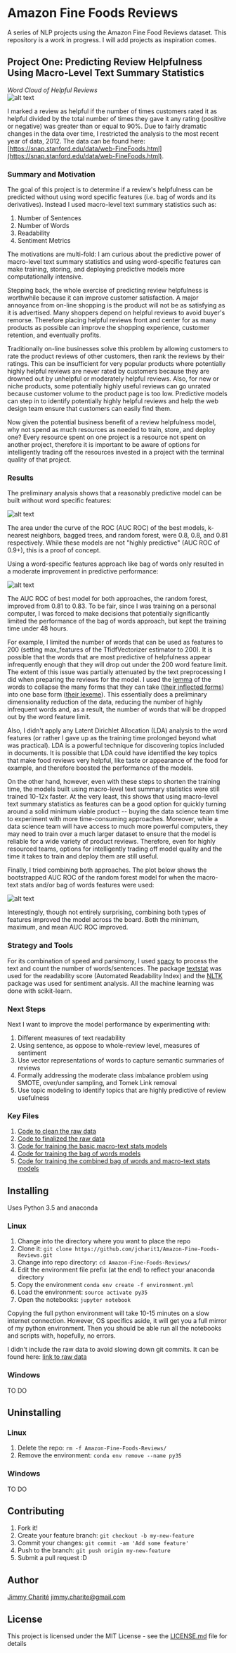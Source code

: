 # Amazon Fine Foods Reviews
A series of NLP projects using the Amazon Fine Food Reviews dataset. This repository is a work in progress. I will add projects as inspiration comes. 

## Project One: Predicting Review Helpfulness Using Macro-Level Text Summary Statistics  

_Word Cloud of Helpful Reviews_  
![alt text](https://github.com/jcharit1/Amazon-Fine-Foods-Reviews/blob/master/plots/helpful_reviews_word_cloud.png "Word Cloud of Helpful Reviews")  

I marked a review as helpful if the number of times customers rated it as helpful divided by the total number of times they gave it any rating (positive or negative) was greater than or equal to 90%. Due to fairly dramatic changes in the data over time, I restricted the analysis to the most recent year of data, 2012. The data can be found here: [https://snap.stanford.edu/data/web-FineFoods.html](https://snap.stanford.edu/data/web-FineFoods.html). 

### Summary and Motivation  

The goal of this project is to determine if a review's helpfulness can be predicted without using word specific features (i.e. bag of words and its derivatives). Instead I used macro-level text summary statistics such as:  

1. Number of Sentences
2. Number of Words
3. Readability 
4. Sentiment Metrics

The motivations are multi-fold: I am curious about the predictive power of macro-level text summary statistics and using word-specific features can make training, storing, and deploying predictive models more computationally intensive. 

Stepping back, the whole exercise of predicting review helpfulness is worthwhile because it can improve customer satisfaction. A major annoyance from on-line shopping is the product will not be as satisfying as it is advertised. Many shoppers depend on helpful reviews to avoid buyer's remorse. Therefore placing helpful reviews front and center for as many products as possible can improve the shopping experience, customer retention, and eventually profits. 

Traditionally on-line businesses solve this problem by allowing customers to rate the product reviews of other customers, then rank the reviews by their ratings. This can be insufficient for very popular products where potentially highly helpful reviews are never rated by customers because they are drowned out by unhelpful or moderately helpful reviews. Also, for new or niche products, some potentially highly useful reviews can go unrated because customer volume to the product page is too low. Predictive models can step in to identify potentially highly helpful reviews and help the web design team ensure that customers can easily find them.  

Now given the potential business benefit of a review helpfulness model, why not spend as much resources as needed to train, store, and deploy one? Every resource spent on one project is a resource not spent on another project, therefore it is important to be aware of options for intelligently trading off the resources invested in a project with the terminal quality of that project.  

### Results 

The preliminary analysis shows that a reasonably predictive model can be built without word specific features:  

![alt text](https://github.com/jcharit1/Amazon-Fine-Foods-Reviews/blob/master/plots/ROC_Basic.png "AUC ROC on Test Data of Macro-Text Stats Models")  

The area under the curve of the ROC (AUC ROC) of the best models, k-nearest neighbors, bagged trees, and random forest, were 0.8, 0.8, and 0.81 respectively. While these models are not "highly predictive" (AUC ROC of 0.9+), this is a proof of concept.  

Using a word-specific features approach like bag of words only resulted in a moderate improvement in predictive performance:  


![alt text](https://github.com/jcharit1/Amazon-Fine-Foods-Reviews/blob/master/plots/ROC_Basic_BOW.png "AUC ROC on Test Data of BOW Models") 

The AUC ROC of best model for both approaches, the random forest, improved from 0.81 to 0.83. To be fair, since I was training on a personal computer, I was forced to make decisions that potentially significantly limited the performance of the bag of words approach, but kept the training time under 48 hours.  

For example, I limited the number of words that can be used as features to 200 (setting max_features of the TfidfVectorizer estimator to 200). It is possible that the words that are most predictive of helpfulness appear infrequently enough that they will drop out under the 200 word feature limit. The extent of this issue was partially attenuated by the text preprocessing I did when preparing the reviews for the model. I used the [lemma](https://en.wikipedia.org/wiki/Lemmatisation) of the words to collapse the many forms that they can take ([their inflected forms](https://en.wikipedia.org/wiki/Inflection)) into one base form ([their lexeme](https://en.wikipedia.org/wiki/Lexeme)). This essentially does a preliminary dimensionality reduction of the data, reducing the number of highly infrequent words and, as a result, the number of words that will be dropped out by the word feature limit.  

Also, I didn't apply any Latent Dirichlet Allocation (LDA) analysis to the word features (or rather I gave up as the training time prolonged beyond what was practical). LDA is a powerful technique for discovering topics included in documents. It is possible that LDA could have identified the key topics that make food reviews very helpful, like taste or appearance of the food for example, and therefore boosted the performance of the models.  

On the other hand, however, even with these steps to shorten the training time, the models built using macro-level text summary statistics were still trained 10-12x faster. At the very least, this shows that using macro-level text summary statistics as features can be a good option for quickly turning around a solid minimum viable product -- buying the data science team time to experiment with more time-consuming approaches. Moreover, while a data science team will have access to much more powerful computers, they may need to train over a much larger dataset to ensure that the model is reliable for a wide variety of product reviews. Therefore, even for highly resourced teams, options for intelligently trading off model quality and the time it takes to train and deploy them are still useful.

Finally, I tried combining both approaches. The plot below shows the bootstrapped AUC ROC of the random forest model for when the macro-text stats and/or bag of words features were used:  

![alt text](https://github.com/jcharit1/Amazon-Fine-Foods-Reviews/blob/master/plots/BoxPlot_ROC_MacText_BOX.png "Comparison of AUC ROC on Test Data of BOW + Macro-Text Stats Models") 

Interestingly, though not entirely surprising, combining both types of features improved the model across the board. Both the minimum, maximum, and mean AUC ROC improved.

### Strategy and Tools

For its combination of speed and parsimony, I used [spacy](https://spacy.io/) to process the text and count the number of words/sentences. The package [textstat](https://pypi.python.org/pypi/textstat/0.1.6) was used for the readability score (Automated Readability Index) and the [NLTK](http://www.nltk.org/install.html) package was used for sentiment analysis. All the machine learning was done with scikit-learn.

### Next Steps

Next I want to improve the model performance by experimenting with:

1. Different measures of text readability
2. Using sentence, as oppose to whole-review level, measures of sentiment
3. Use vector representations of words to capture semantic summaries of reviews
4. Formally addressing the moderate class imbalance problem using SMOTE, over/under sampling, and Tomek Link removal
5. Use topic modeling to identify topics that are highly predictive of review usefulness

### Key Files

1. [Code to clean the raw data](https://github.com/jcharit1/Amazon-Fine-Foods-Reviews/blob/master/code/data_cleaning.ipynb)
2. [Code to finalized the raw data](https://github.com/jcharit1/Amazon-Fine-Foods-Reviews/blob/master/code/finalizing_model_data.ipynb)
3. [Code for training the basic macro-text stats models](https://github.com/jcharit1/Amazon-Fine-Foods-Reviews/blob/master/code/model_building_part_1.ipynb)
4. [Code for training the bag of words models](https://github.com/jcharit1/Amazon-Fine-Foods-Reviews/blob/master/code/model_building_part_2.ipynb)
5. [Code for training the combined bag of words and macro-text stats models](https://github.com/jcharit1/Amazon-Fine-Foods-Reviews/blob/master/code/model_building_part_3.ipynb)

## Installing

Uses Python 3.5 and anaconda

### Linux 
1. Change into the directory where you want to place the repo
2. Clone it: `git clone https://github.com/jcharit1/Amazon-Fine-Foods-Reviews.git`
3. Change into repo directory: `cd Amazon-Fine-Foods-Reviews/`
4. Edit the environment file prefix (at the end) to reflect your anaconda directory
4. Copy the environment `conda env create -f environment.yml`
5. Load the environment: `source activate py35`
6. Open the notebooks: `jupyter notebook`

Copying the full python environment will take 10-15 minutes on a slow internet connection. However, OS specifics aside, it will get you a full mirror of my python environment. Then you should be able run all the notebooks and scripts with, hopefully, no errors.

I didn't include the raw data to avoid slowing down git commits. It can be found here: [link to raw data](https://www.kaggle.com/snap/amazon-fine-food-reviews)

### Windows
TO DO

## Uninstalling

### Linux
1. Delete the repo: `rm -f Amazon-Fine-Foods-Reviews/`
2. Remove the environment: `conda env remove --name py35`

### Windows
TO DO

## Contributing

1. Fork it!
2. Create your feature branch: `git checkout -b my-new-feature`
3. Commit your changes: `git commit -am 'Add some feature'`
4. Push to the branch: `git push origin my-new-feature`
5. Submit a pull request :D

## Author

[Jimmy Charité](https://github.com/jcharit1)
jimmy.charite@gmail.com

## License

This project is licensed under the MIT License - see the [LICENSE.md](https://github.com/jcharit1/Amazon-Fine-Foods-Reviews/blob/master/License.md) file for details
